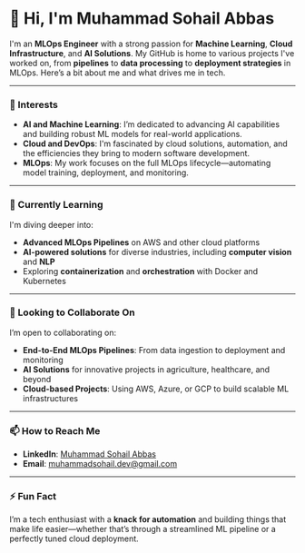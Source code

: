 # 👋 Hi, I'm Muhammad Sohail Abbas

I'm an **MLOps Engineer** with a strong passion for **Machine Learning**, **Cloud Infrastructure**, and **AI Solutions**. My GitHub is home to various projects I've worked on, from **pipelines** to **data processing** to **deployment strategies** in MLOps. Here’s a bit about me and what drives me in tech.

---

### 👀 Interests
- **AI and Machine Learning**: I’m dedicated to advancing AI capabilities and building robust ML models for real-world applications.
- **Cloud and DevOps**: I'm fascinated by cloud solutions, automation, and the efficiencies they bring to modern software development.
- **MLOps**: My work focuses on the full MLOps lifecycle—automating model training, deployment, and monitoring.

---

### 🌱 Currently Learning
I'm diving deeper into:
- **Advanced MLOps Pipelines** on AWS and other cloud platforms
- **AI-powered solutions** for diverse industries, including **computer vision** and **NLP**
- Exploring **containerization** and **orchestration** with Docker and Kubernetes

---

### 💞️ Looking to Collaborate On
I’m open to collaborating on:
- **End-to-End MLOps Pipelines**: From data ingestion to deployment and monitoring
- **AI Solutions** for innovative projects in agriculture, healthcare, and beyond
- **Cloud-based Projects**: Using AWS, Azure, or GCP to build scalable ML infrastructures

---

### 📫 How to Reach Me
- **LinkedIn**: [Muhammad Sohail Abbas](https://www.linkedin.com/in/muhammad-sohail-abbas/)
- **Email**: [muhammadsohail.dev@gmail.com](mailto:muhammadsohail.dev@gmail.com)

---

### ⚡ Fun Fact
I’m a tech enthusiast with a **knack for automation** and building things that make life easier—whether that’s through a streamlined ML pipeline or a perfectly tuned cloud deployment.

<!---
MuhammadSohail46/MuhammadSohail46 is a ✨ special ✨ repository because its `README.md` (this file) appears on your GitHub profile.
You can click the Preview link to take a look at your changes.
--->
